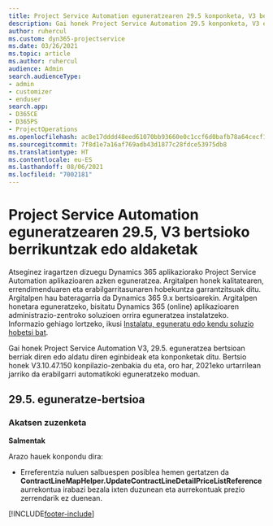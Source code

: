 ```yaml
---
title: Project Service Automation eguneratzearen 29.5 konponketa, V3 bertsioko berrikuntzak edo aldaketak
description: Gai honek Project Service Automation 29.5 konponketa, V3 eguneratzea bertsioan berrian eskuragarri dauden eginbideak eta konponketak ditu.
author: ruhercul
ms.custom: dyn365-projectservice
ms.date: 03/26/2021
ms.topic: article
ms.author: ruhercul
audience: Admin
search.audienceType:
- admin
- customizer
- enduser
search.app:
- D365CE
- D365PS
- ProjectOperations
ms.openlocfilehash: ac8e17dddd48eed61070bb93660e0c1ccf6d0bafb78a64cecf1b6ab45da7d1a9
ms.sourcegitcommit: 7f8d1e7a16af769adb43d1877c28fdce53975db8
ms.translationtype: HT
ms.contentlocale: eu-ES
ms.lasthandoff: 08/06/2021
ms.locfileid: "7002181"
---
```

# <a name="whats-new-or-changed-in-project-service-automation-update-release-295-v3"></a>Project Service Automation eguneratzearen 29.5, V3 bertsioko berrikuntzak edo aldaketak

Atseginez iragartzen dizuegu Dynamics 365 aplikaziorako Project Service Automation aplikazioaren azken eguneratzea. Argitalpen honek kalitatearen, errendimenduaren eta erabilgarritasunaren hobekuntza garrantzitsuak ditu. Argitalpen hau bateragarria da Dynamics 365 9.x bertsioarekin. Argitalpen honetara eguneratzeko, bisitatu Dynamics 365 (online) aplikazioaren administrazio-zentroko soluzioen orrira eguneratzea instalatzeko. Informazio gehiago lortzeko, ikusi [Instalatu, eguneratu edo kendu soluzio hobetsi bat](/power-platform/admin/install-remove-preferred-solution.md).

Gai honek Project Service Automation V3, 29.5. eguneratzea bertsioan berriak diren edo aldatu diren eginbideak eta konponketak ditu. Bertsio honek V3.10.47.150 konpilazio-zenbakia du eta, oro har, 2021eko urtarrilean jarriko da erabilgarri automatikoki eguneratzeko moduan.

## <a name="update-release-295"></a>29.5. eguneratze-bertsioa

### <a name="bug-fixes"></a>Akatsen zuzenketa


**Salmentak**

Arazo hauek konpondu dira:

- Erreferentzia nuluen salbuespen posiblea hemen gertatzen da **ContractLineMapHelper.UpdateContractLineDetailPriceListReference** aurrekontua irabazi bezala ixten duzunean eta aurrekontuak prezio zerrendarik ez duenean.


[!INCLUDE[footer-include](../includes/footer-banner.md)]
